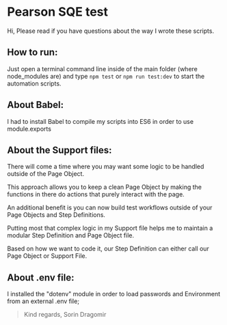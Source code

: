 # Pearson SQE test

Hi,
Please read if you have questions about the way I wrote these scripts.

## How to run:
Just open a terminal command line inside of the main folder (where node_modules are) and type `npm test` or `npm run test:dev` to start the automation scripts.


## About Babel:

I had to install Babel to compile my scripts into ES6 in order to use module.exports


## About the Support files:

There will come a time where you may want some logic to be handled outside of the Page Object. 

This approach allows you to keep a clean Page Object by making the functions in there do actions that purely interact with the page.

An additional benefit is you can now build test workflows outside of your Page Objects and Step Definitions.

Putting most that complex logic in my Support file helps me to maintain a modular Step Definition and Page Object file.

Based on how we want to code it, our Step Definition can either call our Page Object or Support File.


## About .env file:

I installed the "dotenv" module in order to load passwords and Environment from an external .env file;


> Kind regards,
> Sorin Dragomir
